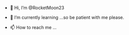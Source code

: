 - 👋 Hi, I’m @RocketMoon23
- 👀 I’m currently learning ...so be patient with me please.


- 📫 How to reach me ...

<!---
RocketMoon23/RocketMoon23 is a ✨ special ✨ repository because its `README.md` (this file) appears on your GitHub profile.
You can click the Preview link to take a look at your changes.
--->
